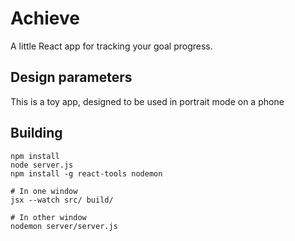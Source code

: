 # Achieve

A little React app for tracking your goal progress.

## Design parameters

This is a toy app, designed to be used in portrait mode on a phone

## Building

    npm install
    node server.js
    npm install -g react-tools nodemon
    
    # In one window
    jsx --watch src/ build/
    
    # In other window
    nodemon server/server.js
    
